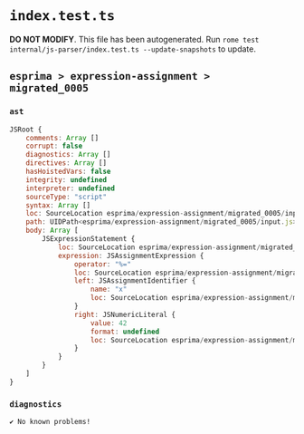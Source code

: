 # `index.test.ts`

**DO NOT MODIFY**. This file has been autogenerated. Run `rome test internal/js-parser/index.test.ts --update-snapshots` to update.

## `esprima > expression-assignment > migrated_0005`

### `ast`

```javascript
JSRoot {
	comments: Array []
	corrupt: false
	diagnostics: Array []
	directives: Array []
	hasHoistedVars: false
	integrity: undefined
	interpreter: undefined
	sourceType: "script"
	syntax: Array []
	loc: SourceLocation esprima/expression-assignment/migrated_0005/input.js 1:0-2:0
	path: UIDPath<esprima/expression-assignment/migrated_0005/input.js>
	body: Array [
		JSExpressionStatement {
			loc: SourceLocation esprima/expression-assignment/migrated_0005/input.js 1:0-1:7
			expression: JSAssignmentExpression {
				operator: "%="
				loc: SourceLocation esprima/expression-assignment/migrated_0005/input.js 1:0-1:7
				left: JSAssignmentIdentifier {
					name: "x"
					loc: SourceLocation esprima/expression-assignment/migrated_0005/input.js 1:0-1:1 (x)
				}
				right: JSNumericLiteral {
					value: 42
					format: undefined
					loc: SourceLocation esprima/expression-assignment/migrated_0005/input.js 1:5-1:7
				}
			}
		}
	]
}
```

### `diagnostics`

```
✔ No known problems!

```
